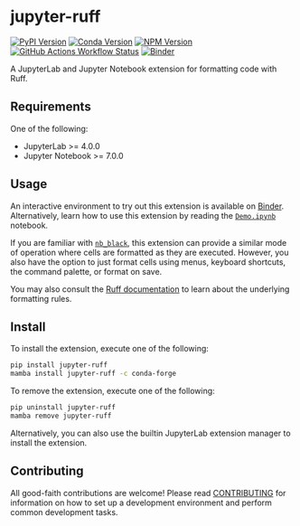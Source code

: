 # jupyter-ruff

[![PyPI Version](https://img.shields.io/pypi/v/jupyter-ruff)](https://pypi.org/project/jupyter-ruff/)
[![Conda Version](https://img.shields.io/conda/vn/conda-forge/jupyter-ruff.svg)](https://anaconda.org/conda-forge/jupyter-ruff)
[![NPM Version](https://img.shields.io/npm/v/jupyter-ruff)](https://www.npmjs.com/package/jupyter-ruff)
[![GitHub Actions Workflow Status](https://img.shields.io/github/actions/workflow/status/leotaku/jupyter-ruff/build.yml?logo=github&label=ci)](https://github.com/leotaku/jupyter-ruff/actions/workflows/build.yml)
[![Binder](https://mybinder.org/badge_logo.svg)](https://mybinder.org/v2/gh/leotaku/jupyter-ruff/master?urlpath=%2Fdoc%2Ftree%2Fbinder%2FDemo.ipynb)

A JupyterLab and Jupyter Notebook extension for formatting code with Ruff.

## Requirements

One of the following:

- JupyterLab >= 4.0.0
- Jupyter Notebook >= 7.0.0

## Usage

An interactive environment to try out this extension is available on [Binder](https://mybinder.org/v2/gh/leotaku/jupyter-ruff/master?urlpath=%2Fdoc%2Ftree%2Fbinder%2FDemo.ipynb).
Alternatively, learn how to use this extension by reading the [`Demo.ipynb`](https://github.com/leotaku/jupyter-ruff/blob/master/binder/Demo.ipynb) notebook.

If you are familiar with [`nb_black`](https://github.com/dnanhkhoa/nb_black), this extension can provide a similar mode of operation where cells are formatted as they are executed.
However, you also have the option to just format cells using menus, keyboard shortcuts, the command palette, or format on save.

You may also consult the [Ruff documentation](https://docs.astral.sh/ruff/formatter/) to learn about the underlying formatting rules.

## Install

To install the extension, execute one of the following:

```bash
pip install jupyter-ruff
mamba install jupyter-ruff -c conda-forge
```

To remove the extension, execute one of the following:

```bash
pip uninstall jupyter-ruff
mamba remove jupyter-ruff
```

Alternatively, you can also use the builtin JupyterLab extension manager to install the extension.

## Contributing

All good-faith contributions are welcome!
Please read [CONTRIBUTING](https://github.com/leotaku/jupyter-ruff/blob/master/CONTRIBUTING.md) for information on how to set up a development environment and perform common development tasks.
